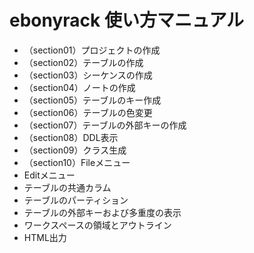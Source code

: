 # ebonyrack 使い方マニュアル

- （section01）プロジェクトの作成
- （section02）テーブルの作成
- （section03）シーケンスの作成
- （section04）ノートの作成
- （section05）テーブルのキー作成
- （section06）テーブルの色変更
- （section07）テーブルの外部キーの作成
- （section08）DDL表示
- （section09）クラス生成
- （section10）Fileメニュー
- Editメニュー
- テーブルの共通カラム
- テーブルのパーティション
- テーブルの外部キーおよび多重度の表示
- ワークスペースの領域とアウトライン
- HTML出力